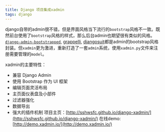 ```yaml
---
title: Django 项目集成xadmin
tags: django
---
```


django自带的admin很不错，但是界面风格当下流行的`bootstrap`风格不一致。既然前台使用了`bootstrap`风格的样式，那么后台admin也期望很有类似的风格。[`django-admin-bootstrapped`](https://github.com/django-admin-bootstrapped/django-admin-bootstrapped), [grappelli](https://github.com/sehmaschine/django-grappelli), [djangosuit](http://djangosuit.com/)都是admin的bootstrap风格封装。但`xadmin`更为激进，重新打造了一套`admin`系统，使用`xadmin.py`文件来注册需要管理的`model`。

xadmin的主要特性：

* 兼容 Django Admin
* 使用 Bootstrap 作为 UI 框架
* 编辑页面灵活布局
* 主页面仪表盘及小部件
* 过滤器强化
* 数据导出
* 强大的插件机制
项目主页：[http://sshwsfc.github.io/django-xadmin/](http://sshwsfc.github.io/django-xadmin/)
在线demo: [http://demo.xadmin.io/](http://demo.xadmin.io/)



